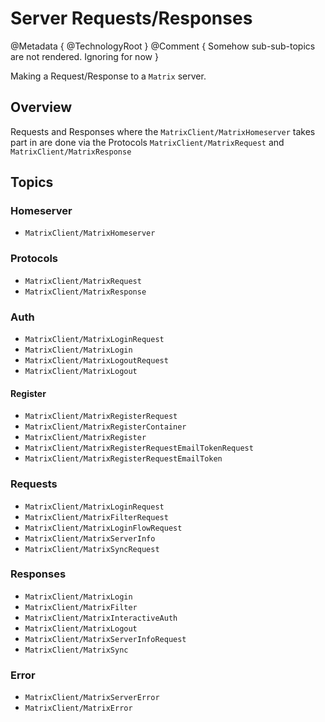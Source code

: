 # Server Requests/Responses

@Metadata {
    @TechnologyRoot
}
@Comment {
    Somehow sub-sub-topics are not rendered. Ignoring for now
}

Making a Request/Response to a `Matrix` server.

## Overview

Requests and Responses where the ``MatrixClient/MatrixHomeserver`` takes part in are done via the
Protocols ``MatrixClient/MatrixRequest`` and ``MatrixClient/MatrixResponse``


## Topics

### Homeserver
- ``MatrixClient/MatrixHomeserver``

### Protocols

- ``MatrixClient/MatrixRequest``
- ``MatrixClient/MatrixResponse``

### Auth
- ``MatrixClient/MatrixLoginRequest``
- ``MatrixClient/MatrixLogin``
- ``MatrixClient/MatrixLogoutRequest``
- ``MatrixClient/MatrixLogout``

#### Register
- ``MatrixClient/MatrixRegisterRequest``
- ``MatrixClient/MatrixRegisterContainer``
- ``MatrixClient/MatrixRegister``
- ``MatrixClient/MatrixRegisterRequestEmailTokenRequest``
- ``MatrixClient/MatrixRegisterRequestEmailToken``

### Requests
- ``MatrixClient/MatrixLoginRequest``
- ``MatrixClient/MatrixFilterRequest``
- ``MatrixClient/MatrixLoginFlowRequest``
- ``MatrixClient/MatrixServerInfo``
- ``MatrixClient/MatrixSyncRequest``

### Responses
- ``MatrixClient/MatrixLogin``
- ``MatrixClient/MatrixFilter``
- ``MatrixClient/MatrixInteractiveAuth``
- ``MatrixClient/MatrixLogout``
- ``MatrixClient/MatrixServerInfoRequest``
- ``MatrixClient/MatrixSync``

### Error
- ``MatrixClient/MatrixServerError``
- ``MatrixClient/MatrixError``

